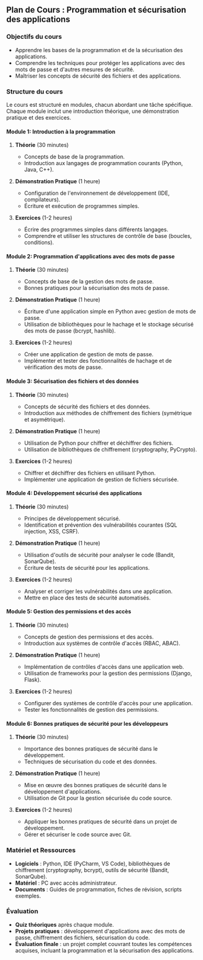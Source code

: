  

## Plan de Cours : Programmation et sécurisation des applications

### Objectifs du cours
- Apprendre les bases de la programmation et de la sécurisation des applications.
- Comprendre les techniques pour protéger les applications avec des mots de passe et d'autres mesures de sécurité.
- Maîtriser les concepts de sécurité des fichiers et des applications.

### Structure du cours
Le cours est structuré en modules, chacun abordant une tâche spécifique. Chaque module inclut une introduction théorique, une démonstration pratique et des exercices.

#### Module 1: Introduction à la programmation
1. **Théorie** (30 minutes)
   - Concepts de base de la programmation.
   - Introduction aux langages de programmation courants (Python, Java, C++).

2. **Démonstration Pratique** (1 heure)
   - Configuration de l'environnement de développement (IDE, compilateurs).
   - Écriture et exécution de programmes simples.

3. **Exercices** (1-2 heures)
   - Écrire des programmes simples dans différents langages.
   - Comprendre et utiliser les structures de contrôle de base (boucles, conditions).

#### Module 2: Programmation d'applications avec des mots de passe
1. **Théorie** (30 minutes)
   - Concepts de base de la gestion des mots de passe.
   - Bonnes pratiques pour la sécurisation des mots de passe.

2. **Démonstration Pratique** (1 heure)
   - Écriture d'une application simple en Python avec gestion de mots de passe.
   - Utilisation de bibliothèques pour le hachage et le stockage sécurisé des mots de passe (bcrypt, hashlib).

3. **Exercices** (1-2 heures)
   - Créer une application de gestion de mots de passe.
   - Implémenter et tester des fonctionnalités de hachage et de vérification des mots de passe.

#### Module 3: Sécurisation des fichiers et des données
1. **Théorie** (30 minutes)
   - Concepts de sécurité des fichiers et des données.
   - Introduction aux méthodes de chiffrement des fichiers (symétrique et asymétrique).

2. **Démonstration Pratique** (1 heure)
   - Utilisation de Python pour chiffrer et déchiffrer des fichiers.
   - Utilisation de bibliothèques de chiffrement (cryptography, PyCrypto).

3. **Exercices** (1-2 heures)
   - Chiffrer et déchiffrer des fichiers en utilisant Python.
   - Implémenter une application de gestion de fichiers sécurisée.

#### Module 4: Développement sécurisé des applications
1. **Théorie** (30 minutes)
   - Principes de développement sécurisé.
   - Identification et prévention des vulnérabilités courantes (SQL injection, XSS, CSRF).

2. **Démonstration Pratique** (1 heure)
   - Utilisation d'outils de sécurité pour analyser le code (Bandit, SonarQube).
   - Écriture de tests de sécurité pour les applications.

3. **Exercices** (1-2 heures)
   - Analyser et corriger les vulnérabilités dans une application.
   - Mettre en place des tests de sécurité automatisés.

#### Module 5: Gestion des permissions et des accès
1. **Théorie** (30 minutes)
   - Concepts de gestion des permissions et des accès.
   - Introduction aux systèmes de contrôle d'accès (RBAC, ABAC).

2. **Démonstration Pratique** (1 heure)
   - Implémentation de contrôles d'accès dans une application web.
   - Utilisation de frameworks pour la gestion des permissions (Django, Flask).

3. **Exercices** (1-2 heures)
   - Configurer des systèmes de contrôle d'accès pour une application.
   - Tester les fonctionnalités de gestion des permissions.

#### Module 6: Bonnes pratiques de sécurité pour les développeurs
1. **Théorie** (30 minutes)
   - Importance des bonnes pratiques de sécurité dans le développement.
   - Techniques de sécurisation du code et des données.

2. **Démonstration Pratique** (1 heure)
   - Mise en œuvre des bonnes pratiques de sécurité dans le développement d'applications.
   - Utilisation de Git pour la gestion sécurisée du code source.

3. **Exercices** (1-2 heures)
   - Appliquer les bonnes pratiques de sécurité dans un projet de développement.
   - Gérer et sécuriser le code source avec Git.

### Matériel et Ressources
- **Logiciels** : Python, IDE (PyCharm, VS Code), bibliothèques de chiffrement (cryptography, bcrypt), outils de sécurité (Bandit, SonarQube).
- **Matériel** : PC avec accès administrateur.
- **Documents** : Guides de programmation, fiches de révision, scripts exemples.

### Évaluation
- **Quiz théoriques** après chaque module.
- **Projets pratiques** : développement d'applications avec des mots de passe, chiffrement des fichiers, sécurisation du code.
- **Évaluation finale** : un projet complet couvrant toutes les compétences acquises, incluant la programmation et la sécurisation des applications.

 